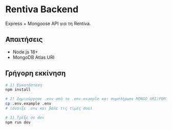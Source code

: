 # Rentiva Backend

Express + Mongoose API για τη Rentiva.

## Απαιτήσεις
- Node.js 18+
- MongoDB Atlas URI

## Γρήγορη εκκίνηση
```bash
# 1) Εγκατάσταση
npm install

# 2) Δημιούργησε .env από το .env.example και συμπλήρωσε MONGO_URI/PORT
cp .env.example .env
# (άνοιξε .env και βάλε τις τιμές σου)

# 3) Τρέξε σε dev
npm run dev
